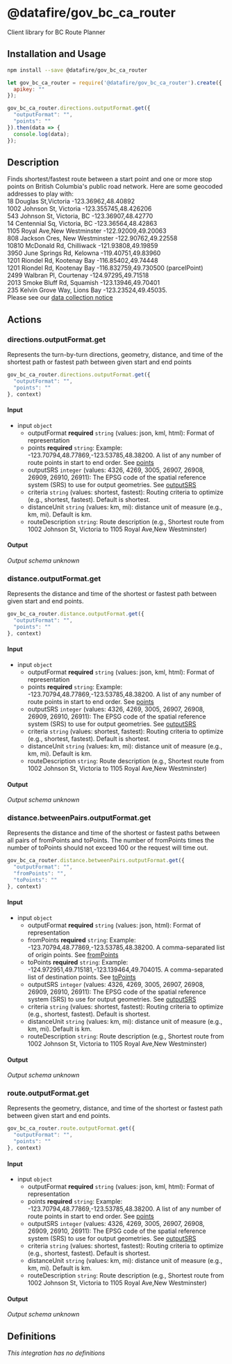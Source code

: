 # @datafire/gov_bc_ca_router

Client library for BC Route Planner

## Installation and Usage
```bash
npm install --save @datafire/gov_bc_ca_router
```
```js
let gov_bc_ca_router = require('@datafire/gov_bc_ca_router').create({
  apikey: ""
});

gov_bc_ca_router.directions.outputFormat.get({
  "outputFormat": "",
  "points": ""
}).then(data => {
  console.log(data);
});
```

## Description

Finds shortest/fastest route between a start point and one or more stop points on British Columbia's public road network. Here are some geocoded addresses to play with:<br>18 Douglas St,Victoria -123.36962,48.40892<br>1002 Johnson St, Victoria -123.355745,48.426206<br>543 Johnson St, Victoria, BC -123.36907,48.42770 <br>14 Centennial Sq, Victoria, BC -123.36564,48.42863<br>1105 Royal Ave,New Westminster  -122.92009,49.20063<br>808 Jackson Cres, New Westminster -122.90762,49.22558<br>10810 McDonald Rd, Chilliwack -121.93808,49.19859<br>3950 June Springs Rd, Kelowna -119.40751,49.83960<br>1201 Riondel Rd, Kootenay Bay -116.85402,49.74448<br>1201 Riondel Rd, Kootenay Bay -116.832759,49.730500 (parcelPoint)<br>2499 Walbran Pl, Courtenay -124.97295,49.71518<br>2013 Smoke Bluff Rd, Squamish -123.13946,49.70401<br>235 Kelvin Grove Way, Lions Bay -123.23524,49.45035.<br>   Please see our <a href=https://github.com/bcgov/api-specs/blob/master/COLLECTION_NOTICE.md#collection-notice target="_blank">data collection notice</a>

## Actions

### directions.outputFormat.get
Represents the turn-by-turn directions, geometry, distance, and time of the shortest path or fastest path between given start and end points


```js
gov_bc_ca_router.directions.outputFormat.get({
  "outputFormat": "",
  "points": ""
}, context)
```

#### Input
* input `object`
  * outputFormat **required** `string` (values: json, kml, html): Format of representation
  * points **required** `string`: Example: -123.70794,48.77869,-123.53785,48.38200. A list of any number of route points in start to end order. See <a href=https://github.com/bcgov/api-specs/blob/master/router/glossary.md#points target='_blank'>points</a>
  * outputSRS `integer` (values: 4326, 4269, 3005, 26907, 26908, 26909, 26910, 26911): The EPSG code of the spatial reference system (SRS) to use for output geometries. See <a href=https://github.com/bcgov/api-specs/blob/master/router/glossary.md#outputSRS target="_blank">outputSRS</a>
  * criteria `string` (values: shortest, fastest): Routing criteria to optimize (e.g., shortest, fastest). Default is shortest.
  * distanceUnit `string` (values: km, mi): distance unit of measure (e.g., km, mi). Default is km.
  * routeDescription `string`: Route description (e.g., Shortest route from 1002 Johnson St, Victoria to 1105 Royal Ave,New Westminster)

#### Output
*Output schema unknown*

### distance.outputFormat.get
Represents the distance and time of the shortest or fastest path between given start and end points.


```js
gov_bc_ca_router.distance.outputFormat.get({
  "outputFormat": "",
  "points": ""
}, context)
```

#### Input
* input `object`
  * outputFormat **required** `string` (values: json, kml, html): Format of representation
  * points **required** `string`: Example: -123.70794,48.77869,-123.53785,48.38200. A list of any number of route points in start to end order. See <a href=https://github.com/bcgov/api-specs/blob/master/router/glossary.md#points target='_blank'>points</a>
  * outputSRS `integer` (values: 4326, 4269, 3005, 26907, 26908, 26909, 26910, 26911): The EPSG code of the spatial reference system (SRS) to use for output geometries. See <a href=https://github.com/bcgov/api-specs/blob/master/router/glossary.md#outputSRS target="_blank">outputSRS</a>
  * criteria `string` (values: shortest, fastest): Routing criteria to optimize (e.g., shortest, fastest). Default is shortest.
  * distanceUnit `string` (values: km, mi): distance unit of measure (e.g., km, mi). Default is km.
  * routeDescription `string`: Route description (e.g., Shortest route from 1002 Johnson St, Victoria to 1105 Royal Ave,New Westminster)

#### Output
*Output schema unknown*

### distance.betweenPairs.outputFormat.get
Represents the distance and time of the shortest or fastest paths between all pairs of fromPoints and toPoints. The number of fromPoints times the number of toPoints should not exceed 100 or the request will time out.


```js
gov_bc_ca_router.distance.betweenPairs.outputFormat.get({
  "outputFormat": "",
  "fromPoints": "",
  "toPoints": ""
}, context)
```

#### Input
* input `object`
  * outputFormat **required** `string` (values: json, html): Format of representation
  * fromPoints **required** `string`: Example: -123.70794,48.77869,-123.53785,48.38200. A comma-separated list of origin points.  See <a href=https://github.com/bcgov/api-specs/blob/master/router/glossary.md#fromPoints target='_blank'>fromPoints</a>
  * toPoints **required** `string`: Example: -124.972951,49.715181,-123.139464,49.704015. A comma-separated list of destination points. See <a href=https://github.com/bcgov/api-specs/blob/master/router/glossary.md#toPoints target='_blank'>toPoints</a>
  * outputSRS `integer` (values: 4326, 4269, 3005, 26907, 26908, 26909, 26910, 26911): The EPSG code of the spatial reference system (SRS) to use for output geometries. See <a href=https://github.com/bcgov/api-specs/blob/master/router/glossary.md#outputSRS target="_blank">outputSRS</a>
  * criteria `string` (values: shortest, fastest): Routing criteria to optimize (e.g., shortest, fastest). Default is shortest.
  * distanceUnit `string` (values: km, mi): distance unit of measure (e.g., km, mi). Default is km.
  * routeDescription `string`: Route description (e.g., Shortest route from 1002 Johnson St, Victoria to 1105 Royal Ave,New Westminster)

#### Output
*Output schema unknown*

### route.outputFormat.get
Represents the geometry, distance, and time of the shortest or fastest path between given start and end points.


```js
gov_bc_ca_router.route.outputFormat.get({
  "outputFormat": "",
  "points": ""
}, context)
```

#### Input
* input `object`
  * outputFormat **required** `string` (values: json, kml, html): Format of representation
  * points **required** `string`: Example: -123.70794,48.77869,-123.53785,48.38200. A list of any number of route points in start to end order. See <a href=https://github.com/bcgov/api-specs/blob/master/router/glossary.md#points target='_blank'>points</a>
  * outputSRS `integer` (values: 4326, 4269, 3005, 26907, 26908, 26909, 26910, 26911): The EPSG code of the spatial reference system (SRS) to use for output geometries. See <a href=https://github.com/bcgov/api-specs/blob/master/router/glossary.md#outputSRS target="_blank">outputSRS</a>
  * criteria `string` (values: shortest, fastest): Routing criteria to optimize (e.g., shortest, fastest). Default is shortest.
  * distanceUnit `string` (values: km, mi): distance unit of measure (e.g., km, mi). Default is km.
  * routeDescription `string`: Route description (e.g., Shortest route from 1002 Johnson St, Victoria to 1105 Royal Ave,New Westminster)

#### Output
*Output schema unknown*



## Definitions

*This integration has no definitions*
